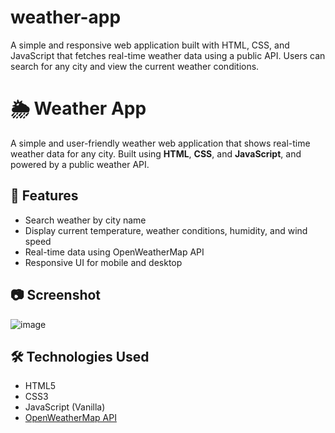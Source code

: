 # weather-app
A simple and responsive web application built with HTML, CSS, and JavaScript that fetches real-time weather data using a public API. Users can search for any city and view the current weather conditions.

# 🌦️ Weather App

A simple and user-friendly weather web application that shows real-time weather data for any city. Built using **HTML**, **CSS**, and **JavaScript**, and powered by a public weather API.

## 🚀 Features

- Search weather by city name
- Display current temperature, weather conditions, humidity, and wind speed
- Real-time data using OpenWeatherMap API
- Responsive UI for mobile and desktop



## 📷 Screenshot

![image](https://github.com/user-attachments/assets/5fd49e96-800e-4b4e-9874-7aa366a02067)



## 🛠️ Technologies Used

- HTML5
- CSS3
- JavaScript (Vanilla)
- [OpenWeatherMap API](https://openweathermap.org/api)


